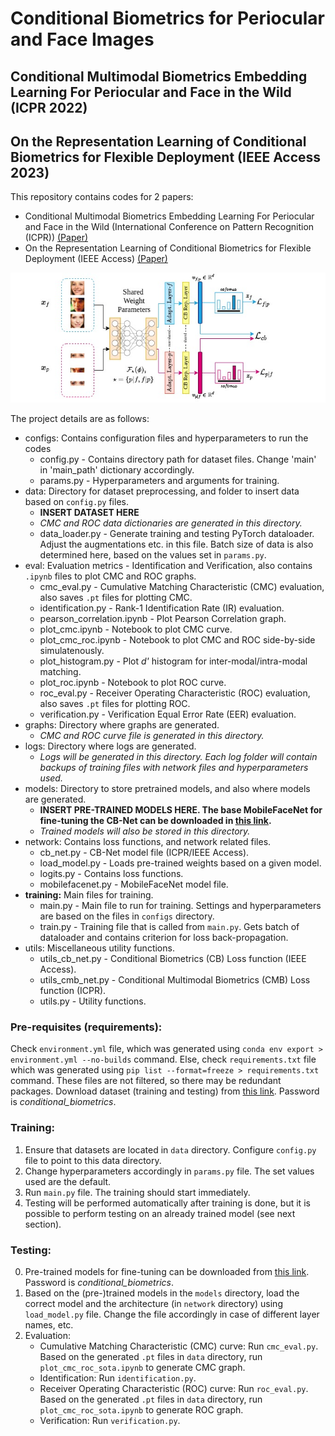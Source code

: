 # Conditional Biometrics for Periocular and Face Images
## Conditional Multimodal Biometrics Embedding Learning For Periocular and Face in the Wild (ICPR 2022)
## On the Representation Learning of Conditional Biometrics for Flexible Deployment (IEEE Access 2023)

This repository contains codes for 2 papers:
* Conditional Multimodal Biometrics Embedding Learning For Periocular and Face in the Wild (International Conference on Pattern Recognition (ICPR)) [(Paper)](https://ieeexplore.ieee.org/abstract/document/9956636/)
* On the Representation Learning of Conditional Biometrics for Flexible Deployment (IEEE Access) [(Paper)](https://ieeexplore.ieee.org/abstract/document/10201879)

![Network Architecture](CB_Net_Architecture.jpg?raw=true "CB-Net")


The project details are as follows:

- configs: Contains configuration files and hyperparameters to run the codes
    * config.py - Contains directory path for dataset files. Change 'main' in 'main_path' dictionary accordingly.
    * params.py - Hyperparameters and arguments for training.
- data: Directory for dataset preprocessing, and folder to insert data based on `config.py` files.
    * __**INSERT DATASET HERE**__
    * _CMC and ROC data dictionaries are generated in this directory._
    * data_loader.py - Generate training and testing PyTorch dataloader. Adjust the augmentations etc. in this file. Batch size of data is also determined here, based on the values set in `params.py`.
- eval: Evaluation metrics - Identification and Verification, also contains `.ipynb` files to plot CMC and ROC graphs.
    * cmc_eval.py - Cumulative Matching Characteristic (CMC) evaluation, also saves `.pt` files for plotting CMC.
    * identification.py - Rank-1 Identification Rate (IR) evaluation.
    * pearson_correlation.ipynb - Plot Pearson Correlation graph.
    * plot_cmc.ipynb - Notebook to plot CMC curve.
    * plot_cmc_roc.ipynb - Notebook to plot CMC and ROC side-by-side simulatenously.
    * plot_histogram.py - Plot <i>d'</i> histogram for inter-modal/intra-modal matching.
    * plot_roc.ipynb - Notebook to plot ROC curve.
    * roc_eval.py - Receiver Operating Characteristic (ROC) evaluation, also saves `.pt` files for plotting ROC.
    * verification.py - Verification Equal Error Rate (EER) evaluation.
- graphs: Directory where graphs are generated.
    * _CMC and ROC curve file is generated in this directory._
- logs: Directory where logs are generated.
    * _Logs will be generated in this directory. Each log folder will contain backups of training files with network files and hyperparameters used._
- models: Directory to store pretrained models, and also where models are generated.
    * __**INSERT PRE-TRAINED MODELS HERE. The base MobileFaceNet for fine-tuning the CB-Net can be downloaded in [this link](https://www.dropbox.com/scl/fo/58uzvjul7g0n77m66hv61/h?rlkey=vw5bi0ipm054tfwxsm5b8no9g&dl=0).**__
    * _Trained models will also be stored in this directory._
- network: Contains loss functions, and network related files.
    * cb_net.py - CB-Net model file (ICPR/IEEE Access).
    * load_model.py - Loads pre-trained weights based on a given model.
    * logits.py - Contains loss functions.
    * mobilefacenet.py - MobileFaceNet model file.
- __training:__ Main files for training.
    * main.py - Main file to run for training. Settings and hyperparameters are based on the files in `configs` directory.
    * train.py - Training file that is called from `main.py`. Gets batch of dataloader and contains criterion for loss back-propagation.
- utils: Miscellaneous utility functions.
    * utils_cb_net.py - Conditional Biometrics (CB) Loss function (IEEE Access).
    * utils_cmb_net.py - Conditional Multimodal Biometrics (CMB) Loss function (ICPR).
    * utils.py - Utility functions.

### Pre-requisites (requirements):
Check `environment.yml` file, which was generated using `conda env export > environment.yml --no-builds` command. Else, check `requirements.txt` file which was generated using `pip list --format=freeze > requirements.txt` command. These files are not filtered, so there may be redundant packages.
Download dataset (training and testing) from [this link](https://www.dropbox.com/s/bfub8fmc44tvcxb/periocular_face_dataset.zip?dl=0). Password is _conditional\_biometrics_.

### Training:
1. Ensure that datasets are located in `data` directory. Configure `config.py` file to point to this data directory.
2. Change hyperparameters accordingly in `params.py` file. The set values used are the default.
3. Run `main.py` file. The training should start immediately.
4. Testing will be performed automatically after training is done, but it is possible to perform testing on an already trained model (see next section).

### Testing:
0. Pre-trained models for fine-tuning can be downloaded from [this link](https://www.dropbox.com/s/g8gn4x4wp0svyx5/pretrained_models.zip?dl=0). Password is _conditional\_biometrics_.
1. Based on the (pre-)trained models in the `models` directory, load the correct model and the architecture (in `network` directory) using `load_model.py` file. Change the file accordingly in case of different layer names, etc.
2. Evaluation:
    * Cumulative Matching Characteristic (CMC) curve: Run `cmc_eval.py`. Based on the generated `.pt` files in `data` directory, run `plot_cmc_roc_sota.ipynb` to generate CMC graph.
    * Identification: Run `identification.py`.
    * Receiver Operating Characteristic (ROC) curve: Run `roc_eval.py`. Based on the generated `.pt` files in `data` directory, run `plot_cmc_roc_sota.ipynb` to generate ROC graph.
    * Verification: Run `verification.py`.
